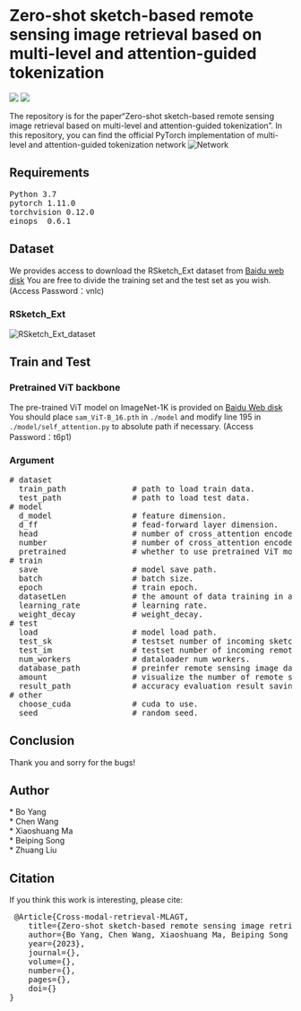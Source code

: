 <h1>Zero-shot sketch-based remote sensing image retrieval based on multi-level and attention-guided tokenization</h1>

 <img src="https://img.shields.io/badge/python-3.7-green"> <img src="https://img.shields.io/badge/pytorch-1.11-green">
 
The repository is for the paper“Zero-shot sketch-based remote sensing image retrieval based on multi-level and attention-guided tokenization”. In this repository, you can find the official PyTorch implementation of multi-level and attention-guided tokenization network
![Network](https://github.com/Snowstormfly/Cross-modal-retrieval-MLAGT/assets/92164018/71876b52-61f5-4cb0-b8ed-fbf1a4e3e30f)
<h2>Requirements</h2>
<pre>Python 3.7
pytorch 1.11.0
torchvision 0.12.0
einops  0.6.1
</pre>
<h2>Dataset</h2>

We provides access to download the RSketch_Ext dataset from [Baidu web disk](https://pan.baidu.com/s/1ieAlTxqkKljcN0EJEk_w2A)
You are free to divide the training set and the test set as you wish.  (Access Password：vnlc)
<h3>RSketch_Ext</h2>

![RSketch_Ext_dataset](https://github.com/Snowstormfly/Cross-modal-retrieval-MLAGT/assets/92164018/13693513-6ce5-41d7-bc1a-ce74508debd8)
<h2>Train and Test</h2>
<h3>Pretrained ViT backbone</h3>

The pre-trained ViT model on ImageNet-1K is provided on [Baidu Web disk](https://pan.baidu.com/s/19065VR64vuScpRbKQdbuHA)
You should place <code>sam_ViT-B_16.pth</code> in <code>./model</code> and modify line 195 in <code>./model/self_attention.py</code> to absolute path if necessary.  (Access Password：t6p1)
<h3>Argument</h3>
<pre>
# dataset
  train_path              # path to load train data.
  test_path               # path to load test data.
# model
  d_model                 # feature dimension.
  d_ff                    # fead-forward layer dimension.
  head                    # number of cross_attention encoder head.
  number                  # number of cross_attention encoder layer.
  pretrained              # whether to use pretrained ViT model.
# train
  save                    # model save path.
  batch                   # batch size.
  epoch                   # train epoch.
  datasetLen              # the amount of data training in a single batch.
  learning_rate           # learning rate.
  weight_decay            # weight_decay.
# test
  load                    # model load path.
  test_sk                 # testset number of incoming sketches in a single batch.
  test_im                 # testset number of incoming remote sensing image in a single batch.
  num_workers             # dataloader num workers.
  database_path           # preinfer remote sensing image database load path.
  amount                  # visualize the number of remote sensing images returned.
  result_path             # accuracy evaluation result saving path.
# other
  choose_cuda             # cuda to use.
  seed                    # random seed.
</pre>

<h2>Conclusion</h2>
Thank you and sorry for the bugs!
<h2>Author</h2>
* Bo Yang <br>
* Chen Wang <br>
* Xiaoshuang Ma <br>
* Beiping Song <br>
* Zhuang Liu
<h2>Citation</h2>
If you think this work is interesting, please cite:
<pre>
 @Article{Cross-modal-retrieval-MLAGT,
    title={Zero-shot sketch-based remote sensing image retrieval based on multi-level and attention-guided tokenization},
    author={Bo Yang, Chen Wang, Xiaoshuang Ma, Beiping Song and Zhuang Liu},
    year={2023},
    journal={},
    volume={},
    number={},
    pages={},
    doi={}
}
</pre>
